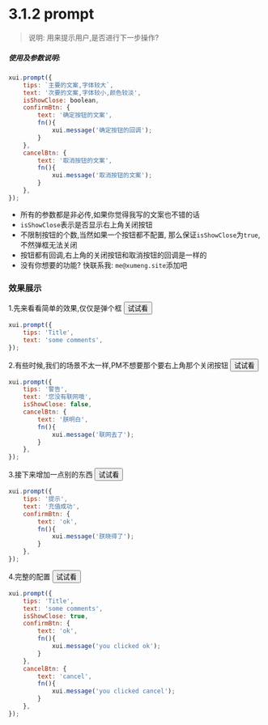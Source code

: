 <link rel="stylesheet" type="text/css" href="../assets/xui.css">
<script type="text/javascript" src="../assets/xui.js"></script>

# 3.1.2 prompt

>说明: 用来提示用户,是否进行下一步操作?

##### 使用及参数说明:
```js
xui.prompt({
	tips: `主要的文案,字体较大`,
	text: '次要的文案,字体较小,颜色较淡',
	isShowClose: boolean,
	confirmBtn: {
		text: '确定按钮的文案',
		fn(){
			xui.message('确定按钮的回调');
		}
	},
	cancelBtn: {
		text: '取消按钮的文案',
		fn(){
			xui.message('取消按钮的文案');
		}
	},
});
```
* 所有的参数都是非必传,如果你觉得我写的文案也不错的话
* `isShowClose`表示是否显示右上角关闭按钮
* 不限制按钮的个数,当然如果一个按钮都不配置, 那么保证`isShowClose`为`true`, 不然弹框无法关闭
* 按钮都有回调,右上角的关闭按钮和取消按钮的回调是一样的
* 没有你想要的功能? 快联系我: `me@xumeng.site`添加吧


### 效果展示


1.先来看看简单的效果,仅仅是弹个框
<button class="xui_btn xui_btn_default" id="show_prompt1">试试看</button>

<script type="text/javascript">
document.getElementById('show_prompt1').onclick=function(){
	xui.prompt({
		tips: 'Title',
	    text: 'some comments',
	});
}
</script>

```js
xui.prompt({
	tips: 'Title',
    text: 'some comments',
});
```

2.有些时候,我们的场景不太一样,PM不想要那个要右上角那个关闭按钮
<button class="xui_btn xui_btn_default" id="show_prompt2">试试看</button>

<script type="text/javascript">
document.getElementById('show_prompt2').onclick=function(){
	xui.prompt({
		tips: '警告',
	    text: '您没有联网哦',
	    isShowClose: false,
	    cancelBtn: {
	        text: '朕明白',
	        fn(){
	            xui.message('联网去了');
	        }
	    },
	});
}
</script>

```js
xui.prompt({
	tips: '警告',
    text: '您没有联网哦',
    isShowClose: false,
    cancelBtn: {
        text: '朕明白',
        fn(){
            xui.message('联网去了');
        }
    },
});
```

3.接下来增加一点别的东西
<button class="xui_btn xui_btn_default" id="show_prompt3">试试看</button>

<script type="text/javascript">
document.getElementById('show_prompt3').onclick=function(){
	xui.prompt({
		tips: '提示',
	    text: '充值成功',
		confirmBtn: {
			text: 'ok',
			fn(){
				xui.message('朕晓得了');
			}
		},
	});
}
</script>

```js
xui.prompt({
	tips: '提示',
    text: '充值成功',
	confirmBtn: {
		text: 'ok',
		fn(){
			xui.message('朕晓得了');
		}
	},
});
```

4.完整的配置
<button class="xui_btn xui_btn_default" id="show_prompt4">试试看</button>

<script type="text/javascript">
document.getElementById('show_prompt4').onclick=function(){
	xui.prompt({
	    tips: 'Title',
	    text: 'some comments',
	    isShowClose: true,
	    confirmBtn: {
	        text: 'ok',
	        fn(){
	            xui.message('you clicked ok');
	        }
	    },
	    cancelBtn: {
	        text: 'cancel',
	        fn(){
	            xui.message('you clicked cancel');
	        }
	    },
	});
}
</script>

```js
xui.prompt({
    tips: 'Title',
    text: 'some comments',
    isShowClose: true,
    confirmBtn: {
        text: 'ok',
        fn(){
            xui.message('you clicked ok');
        }
    },
    cancelBtn: {
        text: 'cancel',
        fn(){
            xui.message('you clicked cancel');
        }
    },
});
```